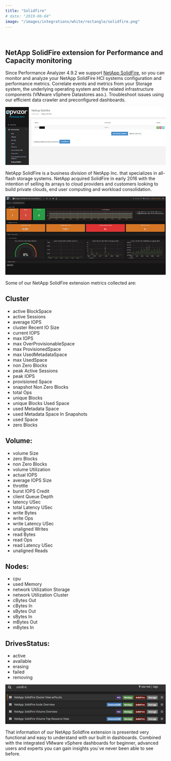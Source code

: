 ```yaml
---
title: "Solidfire"
# date: "2019-06-04"
image: "/images/integrations/white/rectangle/solidfire.png"
---
```


 

<!-- ![Solidfire](/images/integrations/white/rectangle/solidfire.png) -->



## NetApp SolidFire extension for Performance and Capacity monitoring

Since Performance Analyzer 4.9.2 we support [NetApp SolidFire](https://www.netapp.com/us/products/converged-systems/hyper-converged-infrastructure.aspx), so you can monitor and analyze your NetApp SolidFire HCI systems configuration and performance metrics. Correlate events and metrics from your Storage system, the underlying operating system and the related infrastructure components (VMware vSphere Datastores aso.). Troubleshoot issues using our efficient data crawler and preconfigured dashboards.


![NetApp SolidFire extension](/images/integrations/posts//add_solidfire.png)


NetApp SolidFire is a business division of NetApp Inc. that specializes in all-flash storage systems. NetApp acquired SolidFire in early 2016 with the intention of selling its arrays to cloud providers and customers looking to build private clouds, end user computing and workload consolidation.


![NetApp solidfire Cluster View](/images/integrations/posts//cluster_view.png)


Some of our NetApp SolidFire extension metrics collected are:

## Cluster

* active BlockSpace
* active Sessions
* average IOPS
* cluster Recent IO Size
* current IOPS
* max IOPS
* max OverProvisionableSpace
* max ProvisionedSpace
* max UsedMetadataSpace
* max UsedSpace
* non Zero Blocks
* peak Active Sessions
* peak IOPS
* provisioned Space
* snapshot Non Zero Blocks
* total Ops
* unique Blocks
* unique Blocks Used Space
* used Metadata Space
* used Metadata Space In Snapshots
* used Space
* zero Blocks

## Volume:

* volume Size
* zero Blocks
* non Zero Blocks
* volume Utilization
* actual IOPS
* average IOPS Size
* throttle
* burst IOPS Credit
* client Queue Depth
* latency USec
* total Latency USec
* write Bytes
* write Ops
* write Latency USec
* unaligned Writes
* read Bytes
* read Ops
* read Latency USec
* unaligned Reads


## Nodes:

* cpu
* used Memory
* network Utilization Storage
* network Utilization Cluster
* cBytes Out
* cBytes In
* sBytes Out
* sBytes In
* mBytes Out
* mBytes In


## DrivesStatus:

* active
* available
* erasing
* failed
* removing


![NetApp Solidfire extension dashboards](/images/integrations/posts//navigation-2.png)


That information of our NetApp Solidfire extension is presented very functional and easy to understand with our built in dashboards. Combined with the integrated VMware vSphere dashboards for beginner, advanced users and experts you can gain insights you´ve never been able to see before.